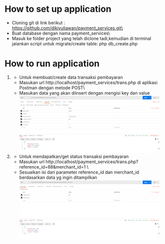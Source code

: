 # How to set up application

- Cloning git di link berikut : https://github.com/dikiyuliawan/payment_services.git\
- Buat database dengan nama payment_services\
- Masuk ke folder project yang telah diclone tadi,kemudian di terminal jalankan script untuk migrate/create table: php db_create.php

# How to run application

1. - Untuk membuat/create data transaksi pembayaran
   - Masukan url http://localhost/payment_services/trans.php di aplikasi Postman dengan metode POST\
   - Masukan data yang akan diinsert dengan mengisi key dan value
     ![create](./img/create.png)

2. - Untuk mendapatkan/get status transaksi pembayaran
   - Masukan url http://localhost/payment_services/trans.php?reference_id=88&merchant_id=1 \
   - Sesuaikan isi dari parameter reference_id dan merchant_id berdasarkan data yg ingin ditampilkan
     ![get](./img/get.png)
